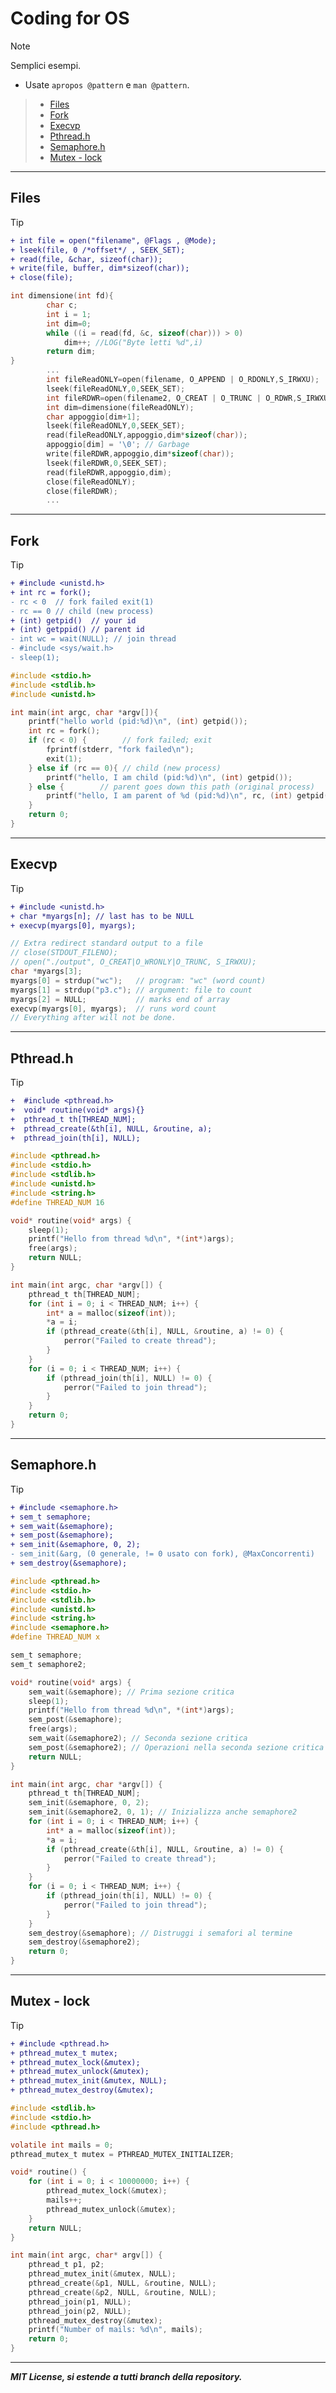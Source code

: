 # Coding for OS 
> [!NOTE]
>Semplici esempi.
>- Usate `apropos @pattern` e `man @pattern`.
>>- [Files](README.md#files)
>>- [Fork](README.md#fork)
>>- [Execvp](README.md#execvp)
>>- [Pthread.h](README.md#pthreadh)
>>- [Semaphore.h](README.md#semaphoreh)
>>- [Mutex - lock](README.md#Mutex---lock)
***
## Files
>[!TIP]
>```diff
>+ int file = open("filename", @Flags , @Mode);
>+ lseek(file, 0 /*offset*/ , SEEK_SET);
>+ read(file, &char, sizeof(char));
>+ write(file, buffer, dim*sizeof(char));
>+ close(file);
>```
```c
int dimensione(int fd){
        char c;
        int i = 1;
        int dim=0;
        while ((i = read(fd, &c, sizeof(char))) > 0)
            dim++; //LOG("Byte letti %d",i)
        return dim;
}
        ...
        int fileReadONLY=open(filename, O_APPEND | O_RDONLY,S_IRWXU);
        lseek(fileReadONLY,0,SEEK_SET);
        int fileRDWR=open(filename2, O_CREAT | O_TRUNC | O_RDWR,S_IRWXU | S_IRWXO | S_IRGRP | S_IWOTH);
        int dim=dimensione(fileReadONLY);
        char appoggio[dim+1];
        lseek(fileReadONLY,0,SEEK_SET);
        read(fileReadONLY,appoggio,dim*sizeof(char));
        appoggio[dim] = '\0'; // Garbage
        write(fileRDWR,appoggio,dim*sizeof(char));
        lseek(fileRDWR,0,SEEK_SET);
        read(fileRDWR,appoggio,dim);
        close(fileReadONLY);
        close(fileRDWR);
        ...
```
***
## Fork
>[!TIP]
>```diff
>+ #include <unistd.h>
>+ int rc = fork();
>- rc < 0  // fork failed exit(1)
>- rc == 0 // child (new process)
>+ (int) getpid()  // your id
>+ (int) getppid() // parent id
>- int wc = wait(NULL); // join thread
>- #include <sys/wait.h>
>- sleep(1);
>```
```c
#include <stdio.h>
#include <stdlib.h>
#include <unistd.h>

int main(int argc, char *argv[]){
    printf("hello world (pid:%d)\n", (int) getpid());
    int rc = fork();
    if (rc < 0) {        // fork failed; exit
        fprintf(stderr, "fork failed\n");
        exit(1);
    } else if (rc == 0){ // child (new process)
        printf("hello, I am child (pid:%d)\n", (int) getpid());
    } else {        // parent goes down this path (original process)
        printf("hello, I am parent of %d (pid:%d)\n", rc, (int) getpid());
    }
    return 0;
}
```
***
## Execvp
>[!TIP]
>```diff
>+ #include <unistd.h>
>+ char *myargs[n]; // last has to be NULL
>+ execvp(myargs[0], myargs);
>```
```c
// Extra redirect standard output to a file
// close(STDOUT_FILENO);
// open("./output", O_CREAT|O_WRONLY|O_TRUNC, S_IRWXU);
char *myargs[3];
myargs[0] = strdup("wc");   // program: "wc" (word count)
myargs[1] = strdup("p3.c"); // argument: file to count
myargs[2] = NULL;           // marks end of array
execvp(myargs[0], myargs);  // runs word count
// Everything after will not be done.
```
***
## Pthread.h
>[!TIP]
>```diff
>+  #include <pthread.h>
>+  void* routine(void* args){}
>+  pthread_t th[THREAD_NUM];
>+  pthread_create(&th[i], NULL, &routine, a);
>+  pthread_join(th[i], NULL);
>```
```c
#include <pthread.h>
#include <stdio.h>
#include <stdlib.h>
#include <unistd.h>
#include <string.h>
#define THREAD_NUM 16

void* routine(void* args) {
    sleep(1);
    printf("Hello from thread %d\n", *(int*)args);
    free(args);
    return NULL;
}

int main(int argc, char *argv[]) {
    pthread_t th[THREAD_NUM];
    for (int i = 0; i < THREAD_NUM; i++) {
        int* a = malloc(sizeof(int));
        *a = i;
        if (pthread_create(&th[i], NULL, &routine, a) != 0) {
            perror("Failed to create thread");
        }
    }
    for (i = 0; i < THREAD_NUM; i++) {
        if (pthread_join(th[i], NULL) != 0) {
            perror("Failed to join thread");
        }
    }
    return 0;
}
```
***
## Semaphore.h
>[!TIP]
>```diff
>+ #include <semaphore.h>
>+ sem_t semaphore;
>+ sem_wait(&semaphore);
>+ sem_post(&semaphore);
>+ sem_init(&semaphore, 0, 2);
>- sem_init(&arg, (0 generale, != 0 usato con fork), @MaxConcorrenti)
>+ sem_destroy(&semaphore);
>```
```c
#include <pthread.h>
#include <stdio.h>
#include <stdlib.h>
#include <unistd.h>
#include <string.h>
#include <semaphore.h>
#define THREAD_NUM x

sem_t semaphore;
sem_t semaphore2;

void* routine(void* args) {
    sem_wait(&semaphore); // Prima sezione critica
    sleep(1);
    printf("Hello from thread %d\n", *(int*)args);
    sem_post(&semaphore);
    free(args);
    sem_wait(&semaphore2); // Seconda sezione critica
    sem_post(&semaphore2); // Operazioni nella seconda sezione critica
    return NULL;
}

int main(int argc, char *argv[]) {
    pthread_t th[THREAD_NUM];
    sem_init(&semaphore, 0, 2);
    sem_init(&semaphore2, 0, 1); // Inizializza anche semaphore2
    for (int i = 0; i < THREAD_NUM; i++) {
        int* a = malloc(sizeof(int));
        *a = i;
        if (pthread_create(&th[i], NULL, &routine, a) != 0) {
            perror("Failed to create thread");
        }
    }
    for (i = 0; i < THREAD_NUM; i++) {
        if (pthread_join(th[i], NULL) != 0) {
            perror("Failed to join thread");
        }
    }
    sem_destroy(&semaphore); // Distruggi i semafori al termine
    sem_destroy(&semaphore2);
    return 0;
}
```
***
## Mutex - lock
>[!TIP]
>```diff
>+ #include <pthread.h>
>+ pthread_mutex_t mutex;
>+ pthread_mutex_lock(&mutex);
>+ pthread_mutex_unlock(&mutex);
>+ pthread_mutex_init(&mutex, NULL);
>+ pthread_mutex_destroy(&mutex);
>```
```c
#include <stdlib.h>
#include <stdio.h>
#include <pthread.h>

volatile int mails = 0;
pthread_mutex_t mutex = PTHREAD_MUTEX_INITIALIZER;

void* routine() {
    for (int i = 0; i < 10000000; i++) {
        pthread_mutex_lock(&mutex);
        mails++;
        pthread_mutex_unlock(&mutex);
    }
    return NULL;
}

int main(int argc, char* argv[]) {
    pthread_t p1, p2;
    pthread_mutex_init(&mutex, NULL);
    pthread_create(&p1, NULL, &routine, NULL);
    pthread_create(&p2, NULL, &routine, NULL);
    pthread_join(p1, NULL);
    pthread_join(p2, NULL);
    pthread_mutex_destroy(&mutex);
    printf("Number of mails: %d\n", mails);
    return 0;
}
```

***
***<p style="align:center;">MIT License, si estende a tutti branch della repository.</p>***
